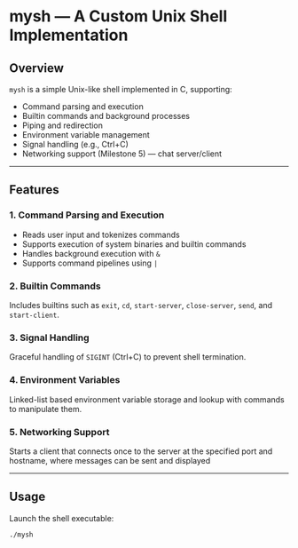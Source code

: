 # mysh — A Custom Unix Shell Implementation

## Overview

`mysh` is a simple Unix-like shell implemented in C, supporting:

- Command parsing and execution
- Builtin commands and background processes
- Piping and redirection
- Environment variable management
- Signal handling (e.g., Ctrl+C)
- Networking support (Milestone 5) — chat server/client

---

## Features

### 1. Command Parsing and Execution

- Reads user input and tokenizes commands
- Supports execution of system binaries and builtin commands
- Handles background execution with `&`
- Supports command pipelines using `|`

### 2. Builtin Commands

Includes builtins such as `exit`, `cd`, `start-server`, `close-server`, `send`, and `start-client`.

### 3. Signal Handling

Graceful handling of `SIGINT` (Ctrl+C) to prevent shell termination.

### 4. Environment Variables

Linked-list based environment variable storage and lookup with commands to manipulate them.

### 5. Networking Support

Starts a client that connects once to the server at the specified port and hostname, where messages can be sent and displayed

---

## Usage

Launch the shell executable:

```bash
./mysh
